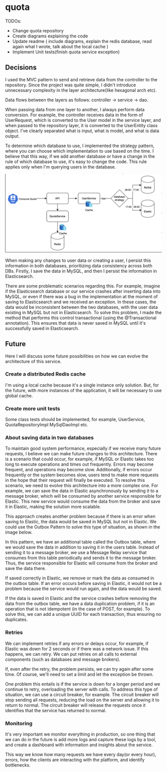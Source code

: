 # quota

TODOs:

- Change quota repository
- Create diagrams explaining the code
- Update readme ( include diagrams, explain the redis database, read again what I wrote, talk about the local cache )
- Implement Unit tests(finish quota service exception)

## Decisions

I used the MVC pattern to send and retrieve data from the controller to the repository. Since the project was quite simple, I didn't introduce unnecessary complexity in the layer architecture(like hexagonal arch etc).

Data flows between the layers as follows: controller -> service -> dao.

When passing data from one layer to another, I always perform data conversion. For example, the controller receives data
in the form of UserRequest, which is converted to the User model in the service layer, and when passed to the repository layer,
it is converted to the UserEntity class object. I've clearly separated what is input, what is model, and what is data output.

To determine which database to use, I implemented the strategy pattern, where you can choose which implementation to use based on the time. 
I believe that this way, if we add another database or have a change in the rule of which database to use, it's easy to change the code.
This rule applies only when I'm querying users in the database.

![Diagram](/assets/consume-quota-diagram.png?raw=true "Title")

When making any changes to user data or creating a user, I persist this information in both databases, prioritizing data consistency across both DBs.
Firstly, I save the data in MySQL, and then I persist the information in Elasticsearch.

There are some problematic scenarios regarding this. For example, imagine if the Elasticsearch database or our service crashes after inserting data into MySQL, 
or even if there was a bug in the implementation at the moment of saving to Elasticsearch and we received an exception. 
In these cases, the data would be inconsistent between the two databases, with the user data existing in MySQL but not in Elasticsearch. 
To solve this problem, I made the method that performs this control transactional (using the @Transactional annotation). 
This ensures that data is never saved in MySQL until it's successfully saved in Elasticsearch.

## Future

Here I will discuss some future possibilities on how we can evolve the architecture of this service.

### Create a distributed Redis cache
I'm using a local cache because it's a single instance only solution. But, for the future, with more instances of the application, it will be necessary to use global cache.

### Create more unit tests
Some class tests should be implemented, for example, UserService, QuotaRepositoryImpl MySqlDaoImpl etc.

### About saving data in two databases

To maintain good system performance, especially if we receive many future requests, I believe we can make future changes to this architecture.
There is a scenario that could occur, for example, if MySQL or Elastic takes too long to execute operations and times out frequently.
Errors may become frequent, and operations may become slow. Additionally, if errors occur frequently or the system becomes slow,
users tend to make more requests in the hope that their request will finally be executed.
To resolve this scenario, we need to evolve this architecture into a more complex one. For example, we can save the data in Elastic asynchronously by sending it to a
message broker, which will be consumed by another service responsible for Elastic. This new service would consume the data from the broker and save it in Elastic, making the solution more scalable.

This approach creates another problem because if there is an error when saving to Elastic, the data would be saved in MySQL but not in Elastic.
We could use the Outbox Pattern to solve this type of situation, as shown in the image below.

In this pattern, we have an additional table called the Outbox table, where we would save the data in addition to saving it in the users table.
Instead of sending it to a message broker, we use a Message Relay service that consumes from this table periodically and sends it to the message broker.
Thus, the service responsible for Elastic will consume from the broker and save the data there.

If saved correctly in Elastic, we remove or mark the data as consumed in the outbox table. If an error occurs before saving in Elastic, it would not be a problem because the service
would run again, and the data would be saved.

If the data is saved in Elastic and the service crashes before removing the data from the outbox table, we have a data duplication problem, if it is an operation
that is not idempotent (in the case of POST, for example). To solve this, we can add a unique UUID for each transaction, thus ensuring no duplicates.

### Retries

We can implement retries if any errors or delays occur, for example, if Elastic was down for 2 seconds or if there was a network issue. 
If this happens, we can retry. We can put retries on all calls to external components (such as databases and message brokers).

If, even after the retry, the problem persists, we can try again after some time. Of course, we'll need to set a limit and let the exception be thrown.

One problem this entails is if the service is down for a longer period and we continue to retry, overloading the server with calls. To address this type of situation, we can use a circuit breaker, for example. 
The circuit breaker will stop sending all requests, reducing the load on the server and allowing it to return to normal. The circuit breaker will release the requests once it identifies that the service has returned to normal.

### Monitoring

It's very important we monitor everything in production, so one thing that we can do in the future is add more logs and 
capture these logs by a tool, and create a dashboard with information and insights about the service.

This way we know how many requests we have every day(or every hour), errors, how the clients are interacting with the platform, and identify bottlenecks.


